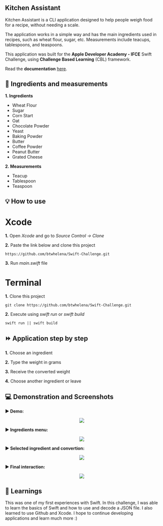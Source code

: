 
## Kitchen Assistant

Kitchen Assistant is a CLI application designed to help people weigh food for a recipe, without needing a scale.

The application works in a simple way and has the main ingredients used in recipes, such as wheat flour, sugar, etc. Measurements include teacups, tablespoons, and teaspoons.

This application was built for the **Apple Developer Academy - IFCE** Swift Challenge, using **Challenge Based Learning** (CBL) framework.

Read the **documentation** [here](https://tricolor-dinner-46b.notion.site/Swift-Challenge-Kitchen-Assistant-692420eba01b41988356d966aa2e89cc).

## 🥑 Ingredients and measurements
**1. Ingredients**
- Wheat Flour
- Sugar
- Corn Start
- Oat
- Chocolate Powder
- Yeast
- Baking Powder
- Butter
- Coffee Powder
- Peanut Butter
- Grated Cheese

**2. Measurements**
- Teacup
- Tablespoon
- Teaspoon

## 💡 How to use

# Xcode

**1.** Open _Xcode_ and go to _Source Control -> Clone_

**2.** Paste the link below and clone this project
```
https://github.com/btwhelena/Swift-Challenge.git
```
**3.** Run _main.swift_ file

# Terminal

**1.** Clone this project
```
git clone https://github.com/btwhelena/Swift-Challenge.git
```
**2.** Execute using _swift run_ or _swift build_
```
swift run || swift build
```

## ⏩ Application step by step

**1.** Choose an ingredient

**2.** Type the weight in grams

**3.** Receive the converted weight

**4.** Choose another ingredient or leave


## 💻 Demonstration and Screenshots

**▶︎ Demo:**
<p align="center">
  <img src="https://j.gifs.com/99A4WZ.gif" />
</p>

**▶︎ Ingredients menu:**
<p align="center">
  <img src="https://i.ibb.co/dfBHHhp/Captura-de-Tela-2022-03-28-s-10-51-54.png"/>
</p>

**▶︎ Selected ingredient and convertion:**
<p align="center">
  <img src="https://i.ibb.co/3F8j3g1/Captura-de-Tela-2022-03-28-s-10-52-10.png"/>
</p>

**▶︎ Final interaction:**
<p align="center">
  <img src="https://i.ibb.co/zPc6k2T/Captura-de-Tela-2022-03-28-s-10-52-29.png"/>
</p>

## 💭 Learnings

This was one of my first experiences with Swift. In this challenge, I was able to learn the basics of Swift and how to use and decode a JSON file. I also learned to use Github and Xcode. I hope to continue developing applications and learn much more :)
